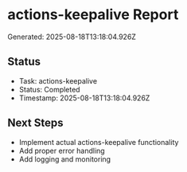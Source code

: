 # actions-keepalive Report

Generated: 2025-08-18T13:18:04.926Z

## Status
- Task: actions-keepalive
- Status: Completed
- Timestamp: 2025-08-18T13:18:04.926Z

## Next Steps
- Implement actual actions-keepalive functionality
- Add proper error handling
- Add logging and monitoring
